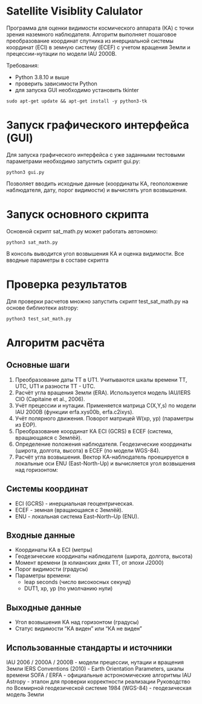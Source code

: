 # Satellite Visiblity Calulator

Программа для оценки видимости космического аппарата (КА) с точки зрения наземного наблюдателя.
Алгоритм выполняет пошаговое преобразование координат спутника из инерциальной системы координат (ECI)
в земную систему (ECEF) с учетом вращения Земли и прецессии-нутации по модели IAU 2000B.

Требования:
- Python 3.8.10 и выше
- проверить зависимости Python
- для запуска GUI необходимо установить tkinter 

`sudo apt-get update && apt-get install -y python3-tk`

# Запуск графического интерфейса (GUI)

Для запуска графического интерфейса с уже заданными тестовыми параметрами необходимо запустить скрипт gui.py:

`python3 gui.py`

Позволяет вводить исходные данные (координаты КА, геоположение наблюдателя, дату, порог видимости)
и вычислять угол возвышения.

# Запуск основного скрипта
Основной скрипт sat_math.py может работать автономно:

`python3 sat_math.py`

В консоль выводится угол возвышения КА и оценка видимости. Все вводные параметры в составе скрипта

# Проверка результатов

Для проверки расчетов множно запустить скрипт test_sat_math.py на основе библиотеки astropy:

`python3 test_sat_math.py`


# Алгоритм расчёта
## Основные шаги
1. Преобразование даты TT в UT1. Учитываются шкалы времени TT, UTC, UT1 и разности TT - UTC.
2. Расчёт угла вращения Земли (ERA). Используется модель IAU/IERS CIO (Capitaine et al., 2006).
3. Учёт прецессии и нутации. Применяется матрица C(X,Y,s) по модели IAU 2000B (функции erfa.xys00b, erfa.c2ixys).
4. Учёт полярного движения. Поворот матрицей W(xp, yp) (параметры из EOP).
5. Преобразование координат КА ECI (GCRS) в ECEF (система, вращающаяся с Землёй).
6. Определение положения наблюдателя. Геодезические координаты (широта, долгота, высота) в ECEF (по модели WGS-84).
7. Расчёт угла возвышения. Вектор КА-наблюдатель проецируется в локальные оси ENU (East-North-Up) и вычисляется угол возвышения над горизонтом:


## Системы координат
- ECI (GCRS) - инерциальная геоцентрическая.
- ECEF - земная (вращающаяся с Землёй).
- ENU - локальная система East–North–Up (ENU).

## Входные данные
- Координаты КА в ECI (метры)
- Геодезические координаты наблюдателя (широта, долгота, высота)
- Момент времени (в юлианских днях TT, от эпохи J2000)
- Порог видимости (градусы)
- Параметры времени:
  - leap seconds (число високосных секунд)
  - DUT1, xp, yp (по умолчанию нули)
  

## Выходные данные
- Угол возвышения КА над горизонтом (градусы)
- Статус видимости “КА виден” или “КА не виден”

## Использованные стандарты и источники

IAU 2006 / 2000A / 2000B - модели прецессии, нутации и вращения Земли
IERS Conventions (2010) - Earth Orientation Parameters, шкалы времени
SOFA / ERFA - официальные астрономические алгоритмы IAU
Astropy - эталон для проверки корректности реализации
Руководство по Всемирной геодезической системе 1984 (WGS-84) - геодезическая модель Земли
